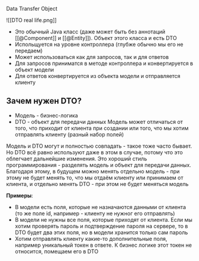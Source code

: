 Data Transfer Object

![[DTO real life.png]]
* Это обычный Java класс (даже может быть без аннотаций [[@Component]] и [[@Entity]]). Объект этого класса и есть DTO
* Испольщуется на уровне контроллера (глубже обычно мы его не передаем)
* Может использоваться как для запросов, так и для ответов
* Для запросов приниматся в методе контроллера и конвертируется в объект модели
* Для ответов конвертируется из объекта модели и отправляется клиенту

## Зачем нужен DTO?
* Модель - бизнес-логика
* DTO - объект для передачи данных
Модель может отличаться от того, что приходит от клиента при создании или того, что мы хотим отправлять клиенту (разный набор полей)

Модель и DTO могут и полностью совпадать - такое тоже часто бывает. Но DTO всё равно используют даже в этом в случае, потому что это облегчает дальнейшие изменения. Это хороший стиль программирования - разделять модель и объект для передачи данных. Благодаря этому, в будущем можно менять отдельно модель - при этому не будет менять то, что мы отдаём клиенту или принимаем от клиента, и отдельно менять DTO - при этом не будет меняться модель

**Примеры**:
* В модели есть поля, которые не назначаются данными от клиента (то же поле id, например - клиенту не нужног его отправлять)
* В модели не нужны все поля, которые приходят от клиента. Если мы хотим проверять пароль и подтверждение пароля на сервере, то в DTO будет два этих поля, но в модели хранится только сам пароль
* Хотим отправлять клиенту какие-то дополнительные поля, например уникальный токен в ответе. К бизнес логике этот токен не относится, помещаем его в DTO